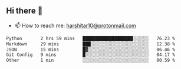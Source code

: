 ## Hi there 👋
- 📫 How to reach me: harshitar10@protonmail.com  
<!--START_SECTION:waka-->

```txt
Python       2 hrs 59 mins   ███████████████████░░░░░░   76.23 %
Markdown     29 mins         ███░░░░░░░░░░░░░░░░░░░░░░   12.38 %
JSON         15 mins         █▓░░░░░░░░░░░░░░░░░░░░░░░   06.46 %
Git Config   9 mins          █░░░░░░░░░░░░░░░░░░░░░░░░   04.17 %
Other        1 min           ░░░░░░░░░░░░░░░░░░░░░░░░░   00.59 %
```

<!--END_SECTION:waka-->

<!--
**hharshitarora/hharshitarora** is a ✨ _special_ ✨ repository because its `README.md` (this file) appears on your GitHub profile.

Here are some ideas to get you started:

- 🔭 I’m currently working on ...
- 🌱 I’m currently learning ...
- 👯 I’m looking to collaborate on ...
- 🤔 I’m looking for help with ...
- 💬 Ask me about ...
- 📫 How to reach me: ...
- 😄 Pronouns: ...
- ⚡ Fun fact: ...
-->
